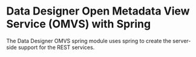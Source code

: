 <!-- SPDX-License-Identifier: Apache-2.0 -->
<!-- Copyright Contributors to the ODPi Egeria project.  -->

# Data Designer Open Metadata View Service (OMVS) with Spring

The Data Designer OMVS spring module uses spring to create the server-side support for the REST services.